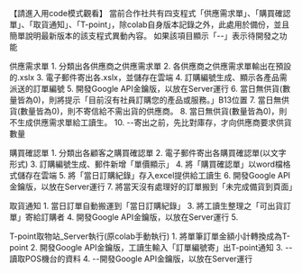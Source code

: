 【請進入用code模式觀看】
當前合作社共有四支程式「供應需求單」、「購買確認單」、「取貨通知」、「T-point」，除colab自身版本記錄之外，此處用於備份，並且簡單說明最新版本的該支程式異動內容。
如果該項目顯示「--」表示待開發之功能


供應需求單
    1. 分類出各供應商之供應需求單
    2. 各供應商之供應需求單輸出在預設的.xslx
    3. 電子郵件寄出各.xslx，並儲存在雲端
    4. 訂購編號生成、顯示各產品需派送的訂單編號
    5. 開發Google API金鑰版，以放在Server運行
    6. 當日無供貨(數量皆為0)，則將提示「目前沒有社員訂購您的產品或服務。」B13位置
    7. 當日無供貨(數量皆為0)，則不寄信給不需出貨的供應商。
    8. 當日無供貨(數量皆為0)，則不生成供應需求單給工讀生。
    10. --寄出之前，先比對庫存，才向供應商要求供貨數量

購買確認單
    1. 分類出各顧客之購買確認單
    2. 電子郵件寄出各購買確認單(以文字形式)
    3. 訂購編號生成、郵件新增「單價顯示」
    4. 將「購買確認單」以word檔格式儲存在雲端
    5. 將「當日訂購紀錄」存入excel提供給工讀生
    6. 開發Google API金鑰版，以放在Server運行
    7. 將當天沒有處理好的訂單搬到「未完成備貨到頁面」

取貨通知
    1. 當日訂單自動搬運到「當日訂購紀錄」
    3. 將工讀生整理之「可出貨訂單」寄給訂購者
    4. 開發Google API金鑰版，以放在Server運行
    5. 

T-point取物站_Server執行(原colab手動執行)
    1. 將單筆訂單金額小計轉換成為T-point
    2. 開發Google API金鑰版，工讀生輸入「訂單編號寄」出T-point通知
    3. --讀取POS機台的資料
    4. --開發Google API金鑰版，以放在Server運行
